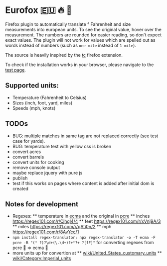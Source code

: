 # Eurofox 🇪🇺 🔥 🦊

Firefox plugin to automatically translate ° Fahrenheit and size measurements into european units.
To see the original value, hover over the measurement.
The numbers are rounded for easier reading, so don't expect exact values.
The plugin will not work for values which are spelled out as words instead of numbers (such as `one mile` instead of `1 mile`).

The source is heavily inspired by the [tc](https://github.com/spb/tc) firefox extension.

To check if the installation works in your browser, please navigate to the [test page](testpage/test.html).

## Supported units:

* Temperature (Fahrenheit to Celsius)
* Sizes (inch, foot, yard, miles)
* Speeds (mph, knots)

## TODOs

* BUG: multiple matches in same tag are not replaced correctly (see test case for yards).
* BUG: temperature test with yellow css is broken
* convert acres
* convert barrels
* convert units for cooking
* remove console output
* maybe replace jquery with pure js
* publish
* test if this works on pages where content is added after initial dom is created

## Notes for development

* Regexes:
** temperature in [ecma](https://regex101.com/r/Wrpp4x/2) and the original in [pcre](https://regex101.com/r/Ak5Joj/1)
** inches https://regex101.com/r/Cjhgl4/4
** feet https://regex101.com/r/xVnj9A/3
** miles https://regex101.com/r/qAti0n/2
** mph https://regex101.com/r/8AvYcc/1
* `npm install regex-translator; npx regex-translator -o -T ecma -F pcre -R "(° ?)?\d+(\.\d+)?+°?+ ?[fF]"` for converting regexes from pcre 🧠 => ecma 💪
* more units up for convertion at
** [wiki/United_States_customary_units](https://simple.wikipedia.org/wiki/United_States_customary_units)
** [wiki/Category:Imperial_units](https://en.wikipedia.org/wiki/Category:Imperial_units)
